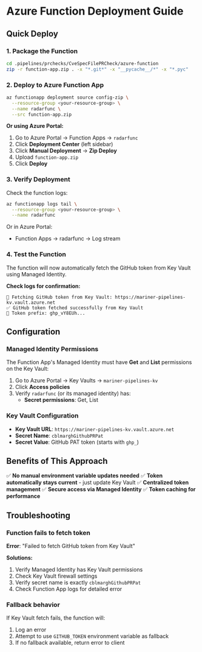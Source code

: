 # Azure Function Deployment Guide

## Quick Deploy

### 1. Package the Function

```bash
cd .pipelines/prchecks/CveSpecFilePRCheck/azure-function
zip -r function-app.zip . -x "*.git*" -x "__pycache__/*" -x "*.pyc"
```

### 2. Deploy to Azure Function App

```bash
az functionapp deployment source config-zip \
  --resource-group <your-resource-group> \
  --name radarfunc \
  --src function-app.zip
```

**Or using Azure Portal:**

1. Go to Azure Portal → Function Apps → `radarfunc`
2. Click **Deployment Center** (left sidebar)
3. Click **Manual Deployment** → **Zip Deploy**
4. Upload `function-app.zip`
5. Click **Deploy**

### 3. Verify Deployment

Check the function logs:

```bash
az functionapp logs tail \
  --resource-group <your-resource-group> \
  --name radarfunc
```

Or in Azure Portal:
- Function Apps → radarfunc → Log stream

### 4. Test the Function

The function will now automatically fetch the GitHub token from Key Vault using Managed Identity.

**Check logs for confirmation:**
```
🔐 Fetching GitHub token from Key Vault: https://mariner-pipelines-kv.vault.azure.net
✅ GitHub token fetched successfully from Key Vault
🔑 Token prefix: ghp_vY8EUh...
```

## Configuration

### Managed Identity Permissions

The Function App's Managed Identity must have **Get** and **List** permissions on the Key Vault:

1. Go to Azure Portal → Key Vaults → `mariner-pipelines-kv`
2. Click **Access policies**
3. Verify `radarfunc` (or its managed identity) has:
   - **Secret permissions**: Get, List

### Key Vault Configuration

- **Key Vault URL**: `https://mariner-pipelines-kv.vault.azure.net`
- **Secret Name**: `cblmarghGithubPRPat`
- **Secret Value**: GitHub PAT token (starts with `ghp_`)

## Benefits of This Approach

✅ **No manual environment variable updates needed**
✅ **Token automatically stays current** - just update Key Vault
✅ **Centralized token management**
✅ **Secure access via Managed Identity**
✅ **Token caching for performance**

## Troubleshooting

### Function fails to fetch token

**Error**: "Failed to fetch GitHub token from Key Vault"

**Solutions:**
1. Verify Managed Identity has Key Vault permissions
2. Check Key Vault firewall settings
3. Verify secret name is exactly `cblmarghGithubPRPat`
4. Check Function App logs for detailed error

### Fallback behavior

If Key Vault fetch fails, the function will:
1. Log an error
2. Attempt to use `GITHUB_TOKEN` environment variable as fallback
3. If no fallback available, return error to client
